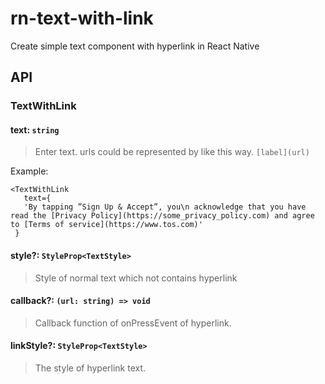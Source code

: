 # rn-text-with-link

Create simple text component with hyperlink in React Native

## API

### TextWithLink

#### text: `string`

>Enter text. urls could be represented by like this way. `[label](url)`

Example:

```
<TextWithLink
   text={
   'By tapping ”Sign Up & Accept”, you\n acknowledge that you have read the [Privacy Policy](https://some_privacy_policy.com) and agree to [Terms of service](https://www.tos.com)'
 }
```



#### style?: `StyleProp<TextStyle>`

> Style of normal text which not contains hyperlink



#### callback?: `(url: string) => void`

> Callback function of onPressEvent of hyperlink.



#### linkStyle?: `StyleProp<TextStyle>`

> The style of hyperlink text.
